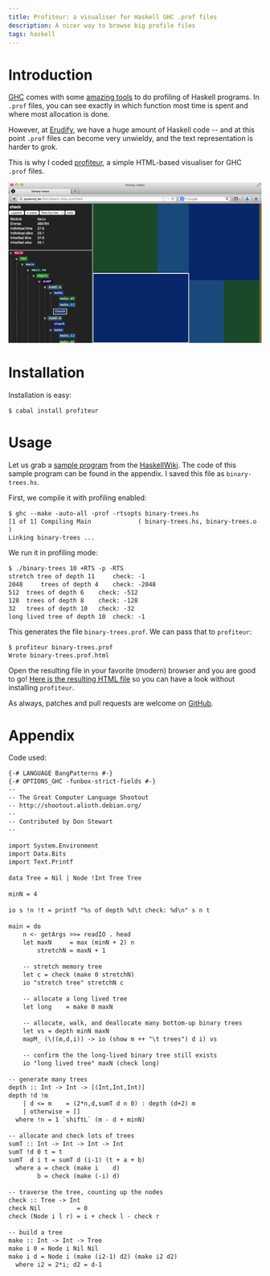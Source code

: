 ```yaml
---
title: Profiteur: a visualiser for Haskell GHC .prof files
description: A nicer way to browse big profile files
tags: haskell
---
```


# Introduction

[GHC] comes with some [amazing tools] to do profiling of Haskell programs. In
`.prof` files, you can see exactly in which function most time is spent and
where most allocation is done.

[GHC]: http://www.haskell.org/ghc/
[amazing tools]: http://book.realworldhaskell.org/read/profiling-and-optimization.html

However, at [Erudify], we have a huge amount of Haskell code -- and at this
point `.prof` files can become very unwieldy, and the text representation is
harder to grok.

[Erudify]: http://www.erudify.com/

This is why I coded [profiteur], a simple HTML-based visualiser for GHC `.prof`
files.

[profiteur]: http://github.com/jaspervdj/profiteur

![Screenshot of profiteur](/images/2014-02-25-profiteur.png)

# Installation

Installation is easy:

    $ cabal install profiteur

# Usage

Let us grab a [sample program] from the [HaskellWiki]. The code of this sample
program can be found in the appendix. I saved this file as `binary-trees.hs`.

[sample program]: http://www.haskell.org/haskellwiki/Shootout/Binary_trees
[HaskellWiki]: http://www.haskell.org/haskellwiki/Haskell

First, we compile it with profiling enabled:

    $ ghc --make -auto-all -prof -rtsopts binary-trees.hs
    [1 of 1] Compiling Main             ( binary-trees.hs, binary-trees.o )
    Linking binary-trees ...

We run it in profiling mode:

    $ ./binary-trees 10 +RTS -p -RTS
    stretch tree of depth 11     check: -1
    2048     trees of depth 4    check: -2048
    512  trees of depth 6    check: -512
    128  trees of depth 8    check: -128
    32   trees of depth 10   check: -32
    long lived tree of depth 10  check: -1

This generates the file `binary-trees.prof`. We can pass that to `profiteur`:

    $ profiteur binary-trees.prof
    Wrote binary-trees.prof.html

Open the resulting file in your favorite (modern) browser and you are good to
go! [Here is the resulting HTML file] so you can have a look without installing
`profiteur`.

[Here is the resulting HTML file]: /files/binary-trees.prof.html

As always, patches and pull requests are welcome on [GitHub].

[GitHub]: https://github.com/jaspervdj/profiteur

# Appendix

Code used:

~~~~~{.haskell}
{-# LANGUAGE BangPatterns #-}
{-# OPTIONS_GHC -funbox-strict-fields #-}
--
-- The Great Computer Language Shootout
-- http://shootout.alioth.debian.org/
--
-- Contributed by Don Stewart
--
 
import System.Environment
import Data.Bits
import Text.Printf
 
data Tree = Nil | Node !Int Tree Tree
 
minN = 4
 
io s !n !t = printf "%s of depth %d\t check: %d\n" s n t
 
main = do
    n <- getArgs >>= readIO . head
    let maxN     = max (minN + 2) n
        stretchN = maxN + 1
 
    -- stretch memory tree
    let c = check (make 0 stretchN)
    io "stretch tree" stretchN c
 
    -- allocate a long lived tree
    let long    = make 0 maxN
 
    -- allocate, walk, and deallocate many bottom-up binary trees
    let vs = depth minN maxN
    mapM_ (\((m,d,i)) -> io (show m ++ "\t trees") d i) vs
 
    -- confirm the the long-lived binary tree still exists
    io "long lived tree" maxN (check long)
 
-- generate many trees
depth :: Int -> Int -> [(Int,Int,Int)]
depth !d !m
    | d <= m    = (2*n,d,sumT d n 0) : depth (d+2) m
    | otherwise = []
  where !n = 1 `shiftL` (m - d + minN)
 
-- allocate and check lots of trees
sumT :: Int -> Int -> Int -> Int
sumT !d 0 t = t
sumT  d i t = sumT d (i-1) (t + a + b)
  where a = check (make i    d)
        b = check (make (-i) d)
 
-- traverse the tree, counting up the nodes
check :: Tree -> Int
check Nil          = 0
check (Node i l r) = i + check l - check r
 
-- build a tree
make :: Int -> Int -> Tree
make i 0 = Node i Nil Nil
make i d = Node i (make (i2-1) d2) (make i2 d2)
  where i2 = 2*i; d2 = d-1
~~~~~
